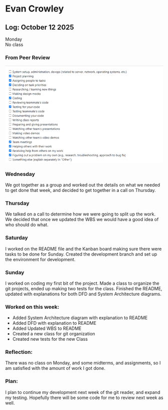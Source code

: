 # Evan Crowley  
## Log: October 12 2025  
Monday  
No class

### From Peer Review
![Tasks_I_Did](Tasks%20OCT6-12.png)

### Wednesday  
We got together as a group and worked out the details on what we needed to get done that week, and decided to get together in a call on Thursday.

### Thursday  
We talked on a call to determine how we were going to split up the work. We decided that once we updated the WBS we would have a good idea of who should do what.

### Saturday  
I worked on the README file and the Kanban board making sure there were tasks to be done for Sunday.  Created the development branch and set up the environment for development. 

### Sunday  
I worked on coding my first bit of the project. Made a class to organize the git projects, ended up making two tests for the class. Finished the README, updated with explanations for both DFD and System Architecture diagrams.

### Worked on this week:

- Added System Architecture diagram with explanation to README  
- Added DFD with explanation to README  
- Added Updated WBS to README  
- Created a new class for git organization  
- Created new tests for the new Class

### Reflection:  
 There was no class on Monday, and some midterms, and assignments, so I am satisfied with the amount of work I got done.

### Plan:  
I plan to continue my development next week of the git reader, and expand my testing. Hopefully there will be some code for me to review next week as well.

